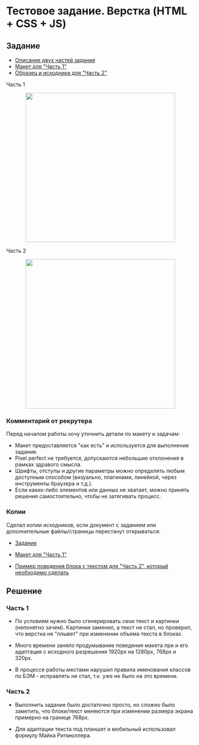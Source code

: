 
# Тестовое задание. Верстка (HTML + CSS + JS)


## Задание

* [Описание двух частей задания](https://docs.google.com/document/d/1eZLPVfYpD7f00x51FmEnY7JBsk2dJnXF/)
* [Макет для "Часть 1"](https://www.figma.com/design/Bxaf0gbgU9jlZPJ9IJWP9r/test_mst?node-id=65-571&t=40bm5AFBvwiIsSli-0)
* [Образец и исходники для "Часть 2"](https://msttestaddfiles.netlify.app/)

Часть 1

<div align="center" >
  <img src="https://maxrmnk.github.io/test-mst/src/images/MST-preview.jpg" alt="" width="400" target="_blank">
</div>

Часть 2

<div align="center" >
  <img src="https://maxrmnk.github.io/test-mst/src/images/part_2.png" alt="" width="400" target="_blank">
</div>

### Комментарий от рекрутера

Перед началом работы хочу уточнить детали по макету и задачам:
* Макет предоставляется "как есть" и используется для выполнения задания.
* Pixel perfect не требуется, допускаются небольшие отклонения в рамках здравого смысла.
* Шрифты, отступы и другие параметры можно определять любым доступным способом (визуально, плагинами, линейкой, через инструменты браузера и т.д.).
* Если каких-либо элементов или данных не хватает, можно принять решения самостоятельно, чтобы не затягивать процесс.

### Копии

Сделал копии исходников, если документ с заданием или дополнительные файлы/страницы перестанут открываться:

* [Задание](https://docs.google.com/document/d/1dKSi8fU1Hyx-9u0DVccPW02SPvmAKme-/)

* [Макет для "Часть 1"](https://disk.yandex.ru/d/nezMkudExPqGfQ)

* [Пример поведения блока с текстом для "Часть 2", который необходимо сделать](https://disk.yandex.ru/i/iP49QVIh4ZL-Sw)


## Решение

### Часть 1

+ По условиям нужно было сгенерировать свои текст и картинки (непонятно зачем). Картинки заменил, а текст не стал, но проверил, что верстка не "плывет" при изменении объема текста в блоках.

+ Много времени заняло продумывание поведения макета при и его адаптация с исходного разрешения 1920px на 1280px, 768px и 320px.

+ В процессе работы местами нарушил правила именования классов по БЭМ - исправлять не стал, т.к. уже не было на это времени.

### Часть 2

+ Выполнить задание было достаточно просто, но сложно было заметить, что блоки/текст меняются при изменении размера экрана примерно на границе 768px.

+ Для адаптации текста под планшет и мобильный использовал формулу Майка Ритмюллера.



<!--
Тестовое задание для "MST": https://hh.ru/vacancy/116080090
на вакансию: https://perm.hh.ru/vacancy/116080090
-->
